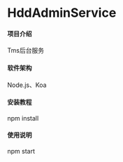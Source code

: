 # HddAdminService

#### 项目介绍
Tms后台服务

#### 软件架构
Node.js、Koa


#### 安装教程

npm install

#### 使用说明

npm start
